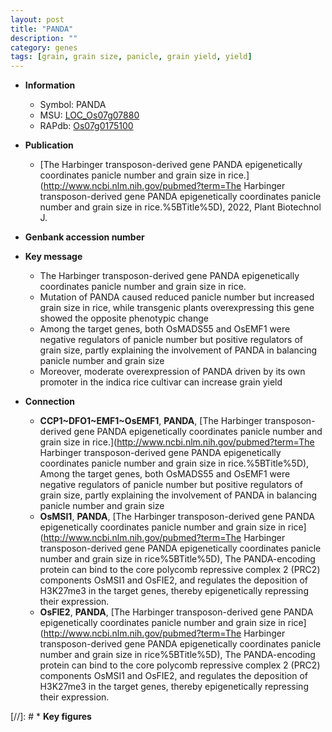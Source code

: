 ```yaml
---
layout: post
title: "PANDA"
description: ""
category: genes
tags: [grain, grain size, panicle, grain yield, yield]
---
```


* **Information**  
    + Symbol: PANDA  
    + MSU: [LOC_Os07g07880](http://rice.uga.edu/cgi-bin/ORF_infopage.cgi?orf=LOC_Os07g07880)  
    + RAPdb: [Os07g0175100](https://rapdb.dna.affrc.go.jp/locus/?name=Os07g0175100)  

* **Publication**  
    + [The Harbinger transposon-derived gene PANDA epigenetically coordinates panicle number and grain size in rice.](http://www.ncbi.nlm.nih.gov/pubmed?term=The Harbinger transposon-derived gene PANDA epigenetically coordinates panicle number and grain size in rice.%5BTitle%5D), 2022, Plant Biotechnol J.

* **Genbank accession number**  

* **Key message**  
    + The Harbinger transposon-derived gene PANDA epigenetically coordinates panicle number and grain size in rice.
    + Mutation of PANDA caused reduced panicle number but increased grain size in rice, while transgenic plants overexpressing this gene showed the opposite phenotypic change
    + Among the target genes, both OsMADS55 and OsEMF1 were negative regulators of panicle number but positive regulators of grain size, partly explaining the involvement of PANDA in balancing panicle number and grain size
    + Moreover, moderate overexpression of PANDA driven by its own promoter in the indica rice cultivar can increase grain yield

* **Connection**  
    + __CCP1~DFO1~EMF1~OsEMF1__, __PANDA__, [The Harbinger transposon-derived gene PANDA epigenetically coordinates panicle number and grain size in rice.](http://www.ncbi.nlm.nih.gov/pubmed?term=The Harbinger transposon-derived gene PANDA epigenetically coordinates panicle number and grain size in rice.%5BTitle%5D),  Among the target genes, both OsMADS55 and OsEMF1 were negative regulators of panicle number but positive regulators of grain size, partly explaining the involvement of PANDA in balancing panicle number and grain size
    + __OsMSI1__, __PANDA__, [The Harbinger transposon-derived gene PANDA epigenetically coordinates panicle number and grain size in rice](http://www.ncbi.nlm.nih.gov/pubmed?term=The Harbinger transposon-derived gene PANDA epigenetically coordinates panicle number and grain size in rice%5BTitle%5D), The PANDA-encoding protein can bind to the core polycomb repressive complex 2 (PRC2) components OsMSI1 and OsFIE2, and regulates the deposition of H3K27me3 in the target genes, thereby epigenetically repressing their expression.
    + __OsFIE2__, __PANDA__, [The Harbinger transposon-derived gene PANDA epigenetically coordinates panicle number and grain size in rice](http://www.ncbi.nlm.nih.gov/pubmed?term=The Harbinger transposon-derived gene PANDA epigenetically coordinates panicle number and grain size in rice%5BTitle%5D), The PANDA-encoding protein can bind to the core polycomb repressive complex 2 (PRC2) components OsMSI1 and OsFIE2, and regulates the deposition of H3K27me3 in the target genes, thereby epigenetically repressing their expression.

[//]: # * **Key figures**  


